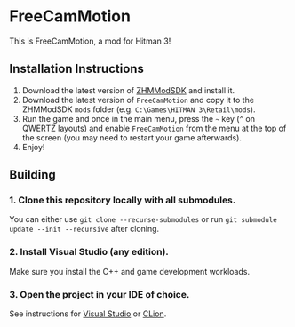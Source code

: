 # FreeCamMotion

This is FreeCamMotion, a mod for Hitman 3!

## Installation Instructions

1. Download the latest version of [ZHMModSDK](https://github.com/OrfeasZ/ZHMModSDK) and install it.
2. Download the latest version of `FreeCamMotion` and copy it to the ZHMModSDK `mods` folder (e.g. `C:\Games\HITMAN 3\Retail\mods`).
3. Run the game and once in the main menu, press the `~` key (`^` on QWERTZ layouts) and enable `FreeCamMotion` from the menu at the top of the screen (you may need to restart your game afterwards).
4. Enjoy!

## Building

### 1. Clone this repository locally with all submodules.

You can either use `git clone --recurse-submodules` or run `git submodule update --init --recursive` after cloning.

### 2. Install Visual Studio (any edition).

Make sure you install the C++ and game development workloads.

### 3. Open the project in your IDE of choice.

See instructions for [Visual Studio](https://github.com/OrfeasZ/ZHMModSDK/wiki/Setting-up-Visual-Studio-for-development) or [CLion](https://github.com/OrfeasZ/ZHMModSDK/wiki/Setting-up-CLion-for-development).
